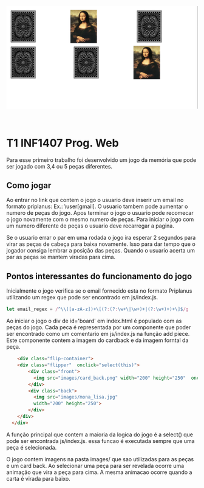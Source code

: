 <p align="center">
  <a href="https://t1progweb.vercel.app">
    <img src="images/screenshot.png">
  </a>
</p>

&nbsp;

# T1 INF1407 Prog. Web

Para esse primeiro trabalho foi desenvolvido um jogo da memória que pode ser jogado com 3,4 ou 5 peças diferentes. 

## Como jogar 

Ao entrar no link que contem o jogo o usuario deve inserir um email no formato priplanus: Ex.: \user[gmail]. O usuario tambem pode aumentar o numero de peças do jogo. Apos terminar o jogo o usuario pode recomecar o jogo novamente com o mesmo numero de peças. Para iniciar o jogo com um numero diferente de peças o usuario deve recarregar a pagina.

Se o usuario errar o par em uma rodada o jogo ira esperar 2 segundos para virar as peças de cabeça para baixa novamente. Isso para dar tempo que o jogador consiga lembrar a posição das peças. Quando o usuario acerta um par as peças se mantem viradas para cima.

## Pontos interessantes do funcionamento do jogo

Inicialmente o jogo verifica se o email fornecido esta no formato Priplanus utilizando um regex que pode ser encontrado em js/index.js. 

```js
let email_regex = /^\\([a-zA-z])+\[(?:(?:\w+\|\w+)+|(?:\w+)+)+\]$/g
```

Ao iniciar o jogo o div de id='board' em index.html é populado com as peças do jogo. Cada peca é representada por um componente que poder ser encontrado como um comentario em js/index.js na função add piece. Este componente contem a imagem do cardback e da imagem forntal da peça. 

```html
    <div class="flip-container">
    <div class="flipper"  onclick="select(this)">
        <div class="front">
          <img src="images/card_back.png" width="200" height="250"  onclick="select(this)">
        </div>
        <div class="back">
          <img src="images/mona_lisa.jpg" 
          width="200" height="250">
        </div>
    </div>
  </div> 
```

A função principal que contem a maioria da logica do jogo é a select() que pode ser encontrada js/index.js. essa funcao é executada sempre que uma peça é selecionada.

O jogo contem imagens na pasta images/ que sao utilizadas para as peças e um card back. Ao selecionar uma peça para ser revelada ocorre uma animação que vira a peça para cima. A mesma animacao ocorre quando a carta é virada para baixo.
  
